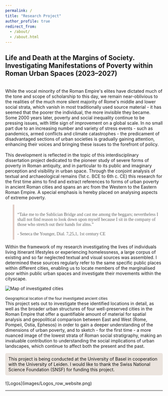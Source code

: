 ```yaml
---
permalink: /
title: "Research Project"
author_profile: true
redirect_from: 
  - /about/
  - /about.html
---      
```

## Life and Death at the Margins of Society. <br> Investigating Manifestations of Poverty within Roman Urban Spaces (2023–2027)

<br>
While the vocal minority of the Roman Empire's elites have dictated much of the tone and scope of scholarship to this day, we remain near-oblivious to the realities of the much more silent majority of Rome's middle and lower social strata, which vanish in most traditionally used source material - it has seemed that the poorer the individual, the more invisible they became. Some 2000 years later, poverty and social inequality continue to be pressing issues, with little sign of improvement on a global scale. In no small part due to an increasing number and variety of stress events - such as pandemics, armed conflicts and climate catastrophes - the predicament of disadvantaged sections of urban societies is gradually gaining attention, enhancing their voices and bringing these issues to the forefront of policy.<br>
<br>
This development is reflected in the topic of this interdisciplinary dissertation project dedicated to the pioneer study of severe forms of poverty in Roman antiquity, and in particular to its public and imaginary perception and visibility in urban space. Through the conjoint analysis of textual and archaeological remains (1st c. BCE to 6th c. CE) this research for the first time aims to find and extract references to forms of urban poverty in ancient Roman cities and spans an arc from the Western to the Eastern Roman Empire. A special emphasis is hereby placed on analysing aspects of extreme poverty.<br>

<blockquote style="border-left: 5px solid #E0CBC4; padding: 10px; font-family: 'Cormorant Garamond', serif;">
  <p>“Take me to the Sublician Bridge and cast me among the beggars; nevertheless I shall not find reason to look down upon myself because I sit in the company of those who stretch out their hands for alms.”</p>
  <footer>- Seneca the Younger, Dial. 7,25,1, 1st century CE</footer>
</blockquote>

 Within the framework of my research investigating the lives of individuals living itinerant lifestyles or experiencing homelessness, a large corpus of existing and so far neglected textual and visual sources was assembled. I determined these sources regularly refer to the same specific public places within different cities, enabling us to locate members of the marginalised poor within public urban spaces and investigate their movements within the cityscape.<br> 

![Map of investigated cities](images/MARP_Cities_Location_small.png)

<small>Geographical location of the four investigated ancient cities</small> 
<br>
This project sets out to investigate these identified locations in detail, as well as the broader urban structures of four well-preserved cities in the Roman Empire that offer a quantifiable amount of material for spatial analysis and geopolitical comparison between East and West (Rome, Pompeii, Ostia, Ephesos) in order to gain a deeper understanding of the dimensions of urban poverty, and to sketch - for the first time - a more nuanced image of the lowest strata of Roman social stratigraphy, making an invaluable contribution to understanding the social implications of urban landscapes, which continue to affect both the present and the past.
<br>

<div style="background-color: #EBE4DE; color: #131310; padding: 10px; border-radius: 5px;">
  This project is being conducted at the University of Basel in cooperation with the University of Leiden. I would like to thank the Swiss National Science Foundation (SNSF) for funding this project.
</div>


<br>
![Logos](images/Logos_row_website.png)

<br>

--------
